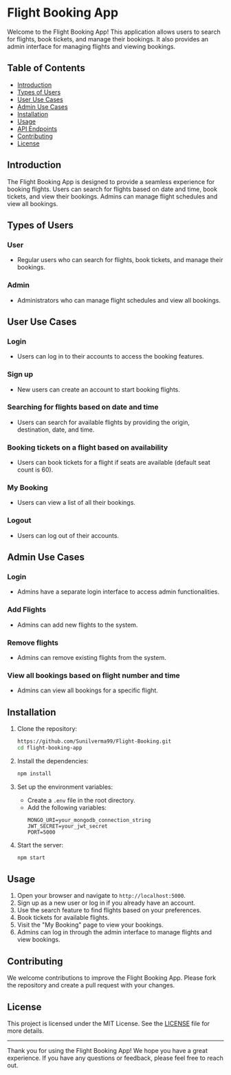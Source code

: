 # Flight Booking App

Welcome to the Flight Booking App! This application allows users to search for flights, book tickets, and manage their bookings. It also provides an admin interface for managing flights and viewing bookings.

## Table of Contents

- [Introduction](#introduction)
- [Types of Users](#types-of-users)
- [User Use Cases](#user-use-cases)
- [Admin Use Cases](#admin-use-cases)
- [Installation](#installation)
- [Usage](#usage)
- [API Endpoints](#api-endpoints)
- [Contributing](#contributing)
- [License](#license)

## Introduction

The Flight Booking App is designed to provide a seamless experience for booking flights. Users can search for flights based on date and time, book tickets, and view their bookings. Admins can manage flight schedules and view all bookings.

## Types of Users

### User
- Regular users who can search for flights, book tickets, and manage their bookings.

### Admin
- Administrators who can manage flight schedules and view all bookings.

## User Use Cases

### Login
- Users can log in to their accounts to access the booking features.

### Sign up
- New users can create an account to start booking flights.

### Searching for flights based on date and time
- Users can search for available flights by providing the origin, destination, date, and time.

### Booking tickets on a flight based on availability
- Users can book tickets for a flight if seats are available (default seat count is 60).

### My Booking
- Users can view a list of all their bookings.

### Logout
- Users can log out of their accounts.

## Admin Use Cases

### Login
- Admins have a separate login interface to access admin functionalities.

### Add Flights
- Admins can add new flights to the system.

### Remove flights
- Admins can remove existing flights from the system.

### View all bookings based on flight number and time
- Admins can view all bookings for a specific flight.

## Installation

1. Clone the repository:
    ```bash
    https://github.com/Sunilverma99/Flight-Booking.git
    cd flight-booking-app
    ```

2. Install the dependencies:
    ```bash
    npm install
    ```

3. Set up the environment variables:
    - Create a `.env` file in the root directory.
    - Add the following variables:
      ```
      MONGO_URI=your_mongodb_connection_string
      JWT_SECRET=your_jwt_secret
      PORT=5000
      ```

4. Start the server:
    ```bash
    npm start
    ```

## Usage

1. Open your browser and navigate to `http://localhost:5000`.
2. Sign up as a new user or log in if you already have an account.
3. Use the search feature to find flights based on your preferences.
4. Book tickets for available flights.
5. Visit the "My Booking" page to view your bookings.
6. Admins can log in through the admin interface to manage flights and view bookings.



## Contributing

We welcome contributions to improve the Flight Booking App. Please fork the repository and create a pull request with your changes.

## License

This project is licensed under the MIT License. See the [LICENSE](LICENSE) file for more details.

---

Thank you for using the Flight Booking App! We hope you have a great experience. If you have any questions or feedback, please feel free to reach out.
